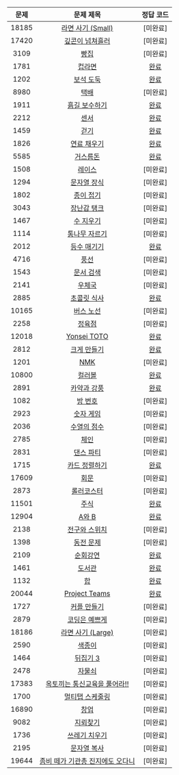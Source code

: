 | 문제 | 문제 제목 | 정답 코드 |
| :--: | :--: | :--: |
| 18185 | [라면 사기 (Small)](https://www.acmicpc.net/problem/18185) | [미완료] |
| 17420 | [깊콘이 넘쳐흘러](https://www.acmicpc.net/problem/17420) | [미완료] |
| 3109 | [빵집](https://www.acmicpc.net/problem/3109) | [미완료] |
| 1781 | [컵라면](https://www.acmicpc.net/problem/1781) | [완료](./solutions/1781.cpp) |
| 1202 | [보석 도둑](https://www.acmicpc.net/problem/1202) | [완료](./solutions/1202.cpp) |
| 8980 | [택배](https://www.acmicpc.net/problem/8980) | [미완료] |
| 1911 | [흙길 보수하기](https://www.acmicpc.net/problem/1911) | [완료](./solutions/1911.cpp) |
| 2212 | [센서](https://www.acmicpc.net/problem/2212) | [완료](./solutions/2212.cpp) |
| 1459 | [걷기](https://www.acmicpc.net/problem/1459) | [완료](./solutions/1459.cpp) |
| 1826 | [연료 채우기](https://www.acmicpc.net/problem/1826) | [완료](./solutions/1826.cpp) |
| 5585 | [거스름돈](https://www.acmicpc.net/problem/5585) | [완료](./solutions/5585.cpp) |
| 1508 | [레이스](https://www.acmicpc.net/problem/1508) | [미완료] |
| 1294 | [문자열 장식](https://www.acmicpc.net/problem/1294) | [미완료] |
| 1802 | [종이 접기](https://www.acmicpc.net/problem/1802) | [미완료] |
| 3043 | [장난감 탱크](https://www.acmicpc.net/problem/3043) | [미완료] |
| 1467 | [수 지우기](https://www.acmicpc.net/problem/1467) | [미완료] |
| 1114 | [통나무 자르기](https://www.acmicpc.net/problem/1114) | [미완료] |
| 2012 | [등수 매기기](https://www.acmicpc.net/problem/2012) | [완료](./solutions/2012.cpp) |
| 4716 | [풍선](https://www.acmicpc.net/problem/4716) | [미완료] |
| 1543 | [문서 검색](https://www.acmicpc.net/problem/1543) | [미완료] |
| 2141 | [우체국](https://www.acmicpc.net/problem/2141) | [미완료] |
| 2885 | [초콜릿 식사](https://www.acmicpc.net/problem/2885) | [완료](./solutions/2885.cpp) |
| 10165 | [버스 노선](https://www.acmicpc.net/problem/10165) | [미완료] |
| 2258 | [정육점](https://www.acmicpc.net/problem/2258) | [미완료] |
| 12018 | [Yonsei TOTO](https://www.acmicpc.net/problem/12018) | [완료](./solutions/12018.cpp) |
| 2812 | [크게 만들기](https://www.acmicpc.net/problem/2812) | [완료](./solutions/2812.cpp) |
| 1201 | [NMK](https://www.acmicpc.net/problem/1201) | [미완료] |
| 10800 | [컬러볼](https://www.acmicpc.net/problem/10800) | [완료](./solutions/10800.cpp) |
| 2891 | [카약과 강풍](https://www.acmicpc.net/problem/2891) | [완료](./solutions/2891.cpp) |
| 1082 | [방 번호](https://www.acmicpc.net/problem/1082) | [미완료] |
| 2923 | [숫자 게임](https://www.acmicpc.net/problem/2923) | [미완료] |
| 2036 | [수열의 점수](https://www.acmicpc.net/problem/2036) | [미완료] |
| 2785 | [체인](https://www.acmicpc.net/problem/2785) | [미완료] |
| 2831 | [댄스 파티](https://www.acmicpc.net/problem/2831) | [미완료] |
| 1715 | [카드 정렬하기](https://www.acmicpc.net/problem/1715) | [완료](./solutions/1715.cpp) |
| 17609 | [회문](https://www.acmicpc.net/problem/17609) | [미완료] |
| 2873 | [롤러코스터](https://www.acmicpc.net/problem/2873) | [미완료] |
| 11501 | [주식](https://www.acmicpc.net/problem/11501) | [완료](./solutions/11501.cpp) |
| 12904 | [A와 B](https://www.acmicpc.net/problem/12904) | [완료](./solutions/12904.cpp) |
| 2138 | [전구와 스위치](https://www.acmicpc.net/problem/2138) | [미완료] |
| 1398 | [동전 문제](https://www.acmicpc.net/problem/1398) | [미완료] |
| 2109 | [순회강연](https://www.acmicpc.net/problem/2109) | [완료](./solutions/2109.cpp) |
| 1461 | [도서관](https://www.acmicpc.net/problem/1461) | [완료](./solutions/1461.cpp) |
| 1132 | [합](https://www.acmicpc.net/problem/1132) | [완료](./solutions/1132.cpp) |
| 20044 | [Project Teams](https://www.acmicpc.net/problem/20044) | [완료](./solutions/20444.cpp) |
| 1727 | [커플 만들기](https://www.acmicpc.net/problem/1727) | [미완료] |
| 2879 | [코딩은 예쁘게](https://www.acmicpc.net/problem/2879) | [미완료] |
| 18186 | [라면 사기 (Large)](https://www.acmicpc.net/problem/18186) | [미완료] |
| 2590 | [색종이](https://www.acmicpc.net/problem/2590) | [미완료] |
| 1464 | [뒤집기 3](https://www.acmicpc.net/problem/1464) | [미완료] |
| 2478 | [자물쇠](https://www.acmicpc.net/problem/2478) | [미완료] |
| 17383 | [옥토끼는 통신교육을 풀어라!!](https://www.acmicpc.net/problem/17383) | [미완료] |
| 1700 | [멀티탭 스케줄링](https://www.acmicpc.net/problem/1700) | [미완료] |
| 16890 | [창업](https://www.acmicpc.net/problem/16890) | [미완료] |
| 9082 | [지뢰찾기](https://www.acmicpc.net/problem/9082) | [미완료] |
| 1736 | [쓰레기 치우기](https://www.acmicpc.net/problem/1736) | [미완료] |
| 2195 | [문자열 복사](https://www.acmicpc.net/problem/2195) | [미완료] |
| 19644 | [좀비 떼가 기관총 진지에도 오다니](https://www.acmicpc.net/problem/19644) | [미완료] |
